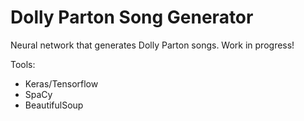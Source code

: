 # Dolly Parton Song Generator
Neural network that generates Dolly Parton songs. Work in progress!

Tools:
- Keras/Tensorflow
- SpaCy
- BeautifulSoup
